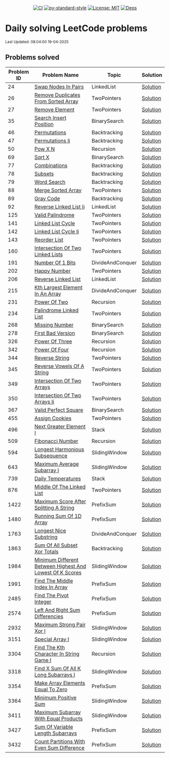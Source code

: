 <div align="center">

[![CI](https://github.com/fastify/fastify/workflows/ci/badge.svg)](https://github.com/fastify/fastify/actions/workflows/ci.yml)
[![py-standard-style](https://img.shields.io/badge/code%20style-standard-brightgreen.svg?style=flat)](https://standardjs.com/)
[![License: MIT](https://cdn.prod.website-files.com/5e0f1144930a8bc8aace526c/65dd9eb5aaca434fac4f1c34_License-MIT-blue.svg)](/LICENSE)
[![Deps](https://cdn.prod.website-files.com/5e0f1144930a8bc8aace526c/65dd9eb5aaca434fac4f1c9e_Deps-Up--to--date-brightgreen.svg)]()

</div>

# Daily solving LeetCode problems
<small>Last Updated: 08:04:00 19-04-2025</small>

## Problems solved

| Problem ID | Problem Name | Topic | Solution |
|------------|--------------|-------|------|
| 24 | [Swap Nodes In Pairs](https://leetcode.com/problems/swap-nodes-in-pairs) | LinkedList | [Solution](./solutions/LinkedList/24_swap_nodes_in_pairs.py) |
| 26 | [Remove Duplicates From Sorted Array](https://leetcode.com/problems/remove-duplicates-from-sorted-array) | TwoPointers | [Solution](./solutions/TwoPointers/26_remove_duplicates_from_sorted_array.py) |
| 27 | [Remove Element](https://leetcode.com/problems/remove-element) | TwoPointers | [Solution](./solutions/TwoPointers/27_remove_element.py) |
| 35 | [Search Insert Position](https://leetcode.com/problems/search-insert-position) | BinarySearch | [Solution](./solutions/BinarySearch/35_search_insert_position.py) |
| 46 | [Permutations](https://leetcode.com/problems/permutations) | Backtracking | [Solution](./solutions/Backtracking/46_permutations.py) |
| 47 | [Permutations Ii](https://leetcode.com/problems/permutations-ii) | Backtracking | [Solution](./solutions/Backtracking/47_permutations_ii.py) |
| 50 | [Pow X N](https://leetcode.com/problems/pow-x-n) | Recursion | [Solution](./solutions/Recursion/50_pow_x_n.py) |
| 69 | [Sqrt X](https://leetcode.com/problems/sqrt-x) | BinarySearch | [Solution](./solutions/BinarySearch/69_sqrt_x.py) |
| 77 | [Combinations](https://leetcode.com/problems/combinations) | Backtracking | [Solution](./solutions/Backtracking/77_combinations.py) |
| 78 | [Subsets](https://leetcode.com/problems/subsets) | Backtracking | [Solution](./solutions/Backtracking/78_subsets.py) |
| 79 | [Word Search](https://leetcode.com/problems/word-search) | Backtracking | [Solution](./solutions/Backtracking/79_word_search.py) |
| 88 | [Merge Sorted Array](https://leetcode.com/problems/merge-sorted-array) | TwoPointers | [Solution](./solutions/TwoPointers/88_merge_sorted_array.py) |
| 89 | [Gray Code](https://leetcode.com/problems/gray-code) | Backtracking | [Solution](./solutions/Backtracking/89_gray_code.py) |
| 92 | [Reverse Linked List Ii](https://leetcode.com/problems/reverse-linked-list-ii) | LinkedList | [Solution](./solutions/LinkedList/92_reverse_linked_list_ii.py) |
| 125 | [Valid Palindrome](https://leetcode.com/problems/valid-palindrome) | TwoPointers | [Solution](./solutions/TwoPointers/125_valid_palindrome.py) |
| 141 | [Linked List Cycle](https://leetcode.com/problems/linked-list-cycle) | TwoPointers | [Solution](./solutions/TwoPointers/141_linked_list_cycle.py) |
| 142 | [Linked List Cycle Ii](https://leetcode.com/problems/linked-list-cycle-ii) | TwoPointers | [Solution](./solutions/TwoPointers/142_linked_list_cycle_ii.py) |
| 143 | [Reorder List](https://leetcode.com/problems/reorder-list) | TwoPointers | [Solution](./solutions/TwoPointers/143_reorder_list.py) |
| 160 | [Intersection Of Two Linked Lists](https://leetcode.com/problems/intersection-of-two-linked-lists) | TwoPointers | [Solution](./solutions/TwoPointers/160_intersection_of_two_linked_lists.py) |
| 191 | [Number Of 1 Bits](https://leetcode.com/problems/number-of-1-bits) | DivideAndConquer | [Solution](./solutions/DivideAndConquer/191_number_of_1_bits.py) |
| 202 | [Happy Number](https://leetcode.com/problems/happy-number) | TwoPointers | [Solution](./solutions/TwoPointers/202_happy_number.py) |
| 206 | [Reverse Linked List](https://leetcode.com/problems/reverse-linked-list) | LinkedList | [Solution](./solutions/LinkedList/206_reverse_linked_list.py) |
| 215 | [Kth Largest Element In An Array](https://leetcode.com/problems/kth-largest-element-in-an-array) | DivideAndConquer | [Solution](./solutions/DivideAndConquer/215_kth_largest_element_in_an_array.py) |
| 231 | [Power Of Two](https://leetcode.com/problems/power-of-two) | Recursion | [Solution](./solutions/Recursion/231_power_of_two.py) |
| 234 | [Palindrome Linked List](https://leetcode.com/problems/palindrome-linked-list) | TwoPointers | [Solution](./solutions/TwoPointers/234_palindrome_linked_list.py) |
| 268 | [Missing Number](https://leetcode.com/problems/missing-number) | BinarySearch | [Solution](./solutions/BinarySearch/268_missing_number.py) |
| 278 | [First Bad Version](https://leetcode.com/problems/first-bad-version) | BinarySearch | [Solution](./solutions/BinarySearch/278_first_bad_version.py) |
| 326 | [Power Of Three](https://leetcode.com/problems/power-of-three) | Recursion | [Solution](./solutions/Recursion/326_power_of_three.py) |
| 342 | [Power Of Four](https://leetcode.com/problems/power-of-four) | Recursion | [Solution](./solutions/Recursion/342_power_of_four.py) |
| 344 | [Reverse String](https://leetcode.com/problems/reverse-string) | TwoPointers | [Solution](./solutions/TwoPointers/344_reverse_string.py) |
| 345 | [Reverse Vowels Of A String](https://leetcode.com/problems/reverse-vowels-of-a-string) | TwoPointers | [Solution](./solutions/TwoPointers/345_reverse_vowels_of_a_string.py) |
| 349 | [Intersection Of Two Arrays](https://leetcode.com/problems/intersection-of-two-arrays) | TwoPointers | [Solution](./solutions/TwoPointers/349_intersection_of_two_arrays.py) |
| 350 | [Intersection Of Two Arrays Ii](https://leetcode.com/problems/intersection-of-two-arrays-ii) | TwoPointers | [Solution](./solutions/TwoPointers/350_intersection_of_two_arrays_ii.py) |
| 367 | [Valid Perfect Square](https://leetcode.com/problems/valid-perfect-square) | BinarySearch | [Solution](./solutions/BinarySearch/367_valid_perfect_square.py) |
| 455 | [Assign Cookies](https://leetcode.com/problems/assign-cookies) | TwoPointers | [Solution](./solutions/TwoPointers/455_assign_cookies.py) |
| 496 | [Next Greater Element I](https://leetcode.com/problems/next-greater-element-i) | Stack | [Solution](./solutions/Stack/496_next_greater_element_i.py) |
| 509 | [Fibonacci Number](https://leetcode.com/problems/fibonacci-number) | Recursion | [Solution](./solutions/Recursion/509_fibonacci_number.py) |
| 594 | [Longest Harmonious Subsequence](https://leetcode.com/problems/longest-harmonious-subsequence) | SlidingWindow | [Solution](./solutions/SlidingWindow/594_longest_harmonious_subsequence.py) |
| 643 | [Maximum Average Subarray I](https://leetcode.com/problems/maximum-average-subarray-i) | SlidingWindow | [Solution](./solutions/SlidingWindow/643_maximum_average_subarray_i.py) |
| 739 | [Daily Temperatures](https://leetcode.com/problems/daily-temperatures) | Stack | [Solution](./solutions/Stack/739_daily_temperatures.py) |
| 876 | [Middle Of The Linked List](https://leetcode.com/problems/middle-of-the-linked-list) | TwoPointers | [Solution](./solutions/TwoPointers/876_middle_of_the_linked_list.py) |
| 1422 | [Maximum Score After Splitting A String](https://leetcode.com/problems/maximum-score-after-splitting-a-string) | PrefixSum | [Solution](./solutions/PrefixSum/1422_maximum_score_after_splitting_a_string.py) |
| 1480 | [Running Sum Of 1D Array](https://leetcode.com/problems/running-sum-of-1d-array) | PrefixSum | [Solution](./solutions/PrefixSum/1480_running_sum_of_1d_array.py) |
| 1763 | [Longest Nice Substring](https://leetcode.com/problems/longest-nice-substring) | DivideAndConquer | [Solution](./solutions/DivideAndConquer/1763_longest_nice_substring.py) |
| 1863 | [Sum Of All Subset Xor Totals](https://leetcode.com/problems/sum-of-all-subset-xor-totals) | Backtracking | [Solution](./solutions/Backtracking/1863_sum_of_all_subset_xor_totals.py) |
| 1984 | [Minimum Different Between Highest And Lowest Of K Scores](https://leetcode.com/problems/minimum-different-between-highest-and-lowest-of-k-scores) | SlidingWindow | [Solution](./solutions/SlidingWindow/1984_minimum_different_between_highest_and_lowest_of_k_scores.py) |
| 1991 | [Find The Middle Index In Array](https://leetcode.com/problems/find-the-middle-index-in-array) | PrefixSum | [Solution](./solutions/PrefixSum/1991_find_the_middle_index_in_array.py) |
| 2485 | [Find The Pivot Integer](https://leetcode.com/problems/find-the-pivot-integer) | PrefixSum | [Solution](./solutions/PrefixSum/2485_find_the_pivot_integer.py) |
| 2574 | [Left And Right Sum Differencies](https://leetcode.com/problems/left-and-right-sum-differencies) | PrefixSum | [Solution](./solutions/PrefixSum/2574_left_and_right_sum_differencies.py) |
| 2932 | [Maximum Strong Pair Xor I](https://leetcode.com/problems/maximum-strong-pair-xor-i) | SlidingWindow | [Solution](./solutions/SlidingWindow/2932_maximum_strong_pair_xor_i.py) |
| 3151 | [Special Array I](https://leetcode.com/problems/special-array-i) | SlidingWindow | [Solution](./solutions/SlidingWindow/3151_special_array_i.py) |
| 3304 | [Find The Kth Character In String Game I](https://leetcode.com/problems/find-the-kth-character-in-string-game-i) | Recursion | [Solution](./solutions/Recursion/3304_find_the_kth_character_in_string_game_i.py) |
| 3318 | [Find X Sum Of All K Long Subarrays I](https://leetcode.com/problems/find-x-sum-of-all-k-long-subarrays-i) | SlidingWindow | [Solution](./solutions/SlidingWindow/3318_find_x_sum_of_all_k_long_subarrays_i.py) |
| 3354 | [Make Array Elements Equal To Zero](https://leetcode.com/problems/make-array-elements-equal-to-zero) | PrefixSum | [Solution](./solutions/PrefixSum/3354_make_array_elements_equal_to_zero.py) |
| 3364 | [Minimum Positive Sum](https://leetcode.com/problems/minimum-positive-sum) | SlidingWindow | [Solution](./solutions/SlidingWindow/3364_minimum_positive_sum.py) |
| 3411 | [Maximum Subarray With Equal Products](https://leetcode.com/problems/maximum-subarray-with-equal-products) | SlidingWindow | [Solution](./solutions/SlidingWindow/3411_maximum_subarray_with_equal_products.py) |
| 3427 | [Sum Of Variable Length Subarrays](https://leetcode.com/problems/sum-of-variable-length-subarrays) | PrefixSum | [Solution](./solutions/PrefixSum/3427_sum_of_variable_length_subarrays.py) |
| 3432 | [Count Partitions With Even Sum Difference](https://leetcode.com/problems/count-partitions-with-even-sum-difference) | PrefixSum | [Solution](./solutions/PrefixSum/3432_count_partitions_with_even_sum_difference.py) |
